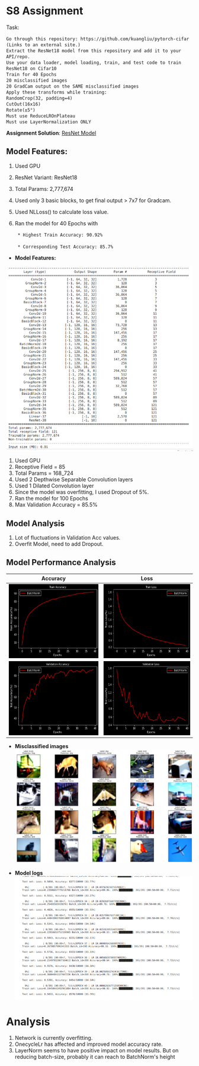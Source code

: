# S8 Assignment

Task: 

    Go through this repository: https://github.com/kuangliu/pytorch-cifar (Links to an external site.)
    Extract the ResNet18 model from this repository and add it to your API/repo. 
    Use your data loader, model loading, train, and test code to train ResNet18 on Cifar10
    Train for 40 Epochs
    20 misclassified images
    20 GradCam output on the SAME misclassified images
    Apply these transforms while training:
    RandomCrop(32, padding=4)
    CutOut(16x16)
    Rotate(±5°)
    Must use ReduceLROnPlateau
    Must use LayerNormalization ONLY


**Assignment Solution**: [ResNet Model](https://github.com/Gilf641/EVA-6/blob/master/Assignments/S8/S8_Assignment.ipynb)

## **Model Features:**

1. Used GPU
2. ResNet Variant: ResNet18
3. Total Params: 2,777,674
4. Used only 3 basic blocks, to get final output > 7x7 for Gradcam.
5. Used NLLoss() to calculate loss value.
7. Ran the model for 40 Epochs with 

        * Highest Train Accuracy: 90.92% 

        * Corresponding Test Accuracy: 85.7% 


        
        
* **Model Features:**

![](assets/model_summary.png)

1. Used GPU
2. Receptive Field = 85
3. Total Params = 168_724
3. Used 2 Depthwise Separable Convolution layers
4. Used 1 Dilated Convolution layer
5. Since the model was overfitting, I used Dropout of 5%.
6. Ran the model for 100 Epochs
7. Max Validation Accuracy = 85.5%



## **Model Analysis**
1. Lot of fluctuations in Validation Acc values. 
2. Overfit Model, need to add Dropout.



## Model Performance Analysis



|Accuracy| Loss|
|-------------------------|-------------------------|
|<img width ="300" src="assets/trainacc.png" height="200">|<img width = "300" src="assets/trainloss.png" height="200">|
|<img width ="300" src="assets/testacc.png" height="200">|<img width = "300" src="assets/testloss.png" height="200">|



* **Misclassified images**
![](assets/misclassified_.png)



* **Model logs**
![](assets/model_logs.png)

# Analysis

1. Network is currently overfitting.
2. OnecycleLr has affected and improved model accuracy rate.
3. LayerNorm seems to have positive impact on model results. But on reducing batch-size, probably it can reach to BatchNorm's height



